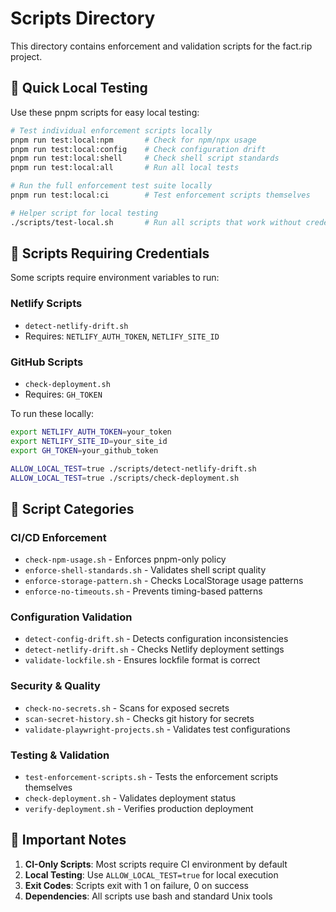 # Scripts Directory

This directory contains enforcement and validation scripts for the fact.rip project.

## 🏃 Quick Local Testing

Use these pnpm scripts for easy local testing:

```bash
# Test individual enforcement scripts locally
pnpm run test:local:npm       # Check for npm/npx usage
pnpm run test:local:config    # Check configuration drift
pnpm run test:local:shell     # Check shell script standards
pnpm run test:local:all       # Run all local tests

# Run the full enforcement test suite locally
pnpm run test:local:ci        # Test enforcement scripts themselves

# Helper script for local testing
./scripts/test-local.sh       # Run all scripts that work without credentials
```

## 🔐 Scripts Requiring Credentials

Some scripts require environment variables to run:

### Netlify Scripts
- `detect-netlify-drift.sh`
- Requires: `NETLIFY_AUTH_TOKEN`, `NETLIFY_SITE_ID`

### GitHub Scripts  
- `check-deployment.sh`
- Requires: `GH_TOKEN`

To run these locally:
```bash
export NETLIFY_AUTH_TOKEN=your_token
export NETLIFY_SITE_ID=your_site_id
export GH_TOKEN=your_github_token

ALLOW_LOCAL_TEST=true ./scripts/detect-netlify-drift.sh
ALLOW_LOCAL_TEST=true ./scripts/check-deployment.sh
```

## 📝 Script Categories

### CI/CD Enforcement
- `check-npm-usage.sh` - Enforces pnpm-only policy
- `enforce-shell-standards.sh` - Validates shell script quality
- `enforce-storage-pattern.sh` - Checks LocalStorage usage patterns
- `enforce-no-timeouts.sh` - Prevents timing-based patterns

### Configuration Validation
- `detect-config-drift.sh` - Detects configuration inconsistencies
- `detect-netlify-drift.sh` - Checks Netlify deployment settings
- `validate-lockfile.sh` - Ensures lockfile format is correct

### Security & Quality
- `check-no-secrets.sh` - Scans for exposed secrets
- `scan-secret-history.sh` - Checks git history for secrets
- `validate-playwright-projects.sh` - Validates test configurations

### Testing & Validation
- `test-enforcement-scripts.sh` - Tests the enforcement scripts themselves
- `check-deployment.sh` - Validates deployment status
- `verify-deployment.sh` - Verifies production deployment

## 🚨 Important Notes

1. **CI-Only Scripts**: Most scripts require CI environment by default
2. **Local Testing**: Use `ALLOW_LOCAL_TEST=true` for local execution
3. **Exit Codes**: Scripts exit with 1 on failure, 0 on success
4. **Dependencies**: All scripts use bash and standard Unix tools